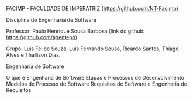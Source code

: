 FACIMP - FACULDADE DE IMPERATRIZ (https://github.com/NT-Facimp)

Disciplina de Engenharia de Software

Professor: Paulo Henrique Sousa Barbosa (link do github: https://github.com/agenteph)

Grupo: Luis Felipe Souza, Luis Fernando Sousa, Ricardo Santos, Thiago Alves e Thallison Dias.

Engenharia de Software

O que é Engenharia de Software
Etapas e Processos de Desenvolvimento
Modelos de Processo de Software
Requisitos de Software e Engenharia de Requisitos
